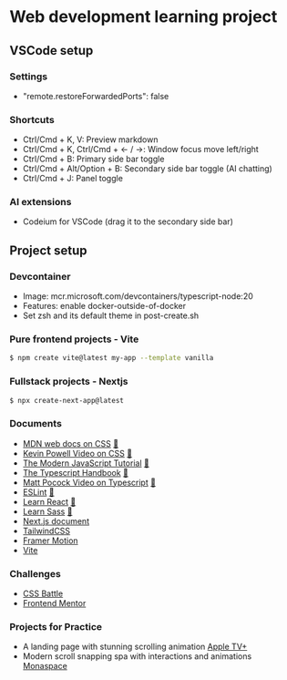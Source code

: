 # Web development learning project

## VSCode setup

### Settings

- "remote.restoreForwardedPorts": false

### Shortcuts

- Ctrl/Cmd + K, V: Preview markdown
- Ctrl/Cmd + K, Ctrl/Cmd + &larr; / &rarr;: Window focus move left/right
- Ctrl/Cmd + B: Primary side bar toggle
- Ctrl/Cmd + Alt/Option + B: Secondary side bar toggle (AI chatting)
- Ctrl/Cmd + J: Panel toggle

### AI extensions

- Codeium for VSCode (drag it to the secondary side bar)

## Project setup

### Devcontainer

- Image: mcr.microsoft.com/devcontainers/typescript-node:20
- Features: enable docker-outside-of-docker
- Set zsh and its default theme in post-create.sh

### Pure frontend projects - Vite

```bash
$ npm create vite@latest my-app --template vanilla
```

### Fullstack projects - Nextjs

```bash
$ npx create-next-app@latest
```

### Documents

- [MDN web docs on CSS](https://developer.mozilla.org/en-US/docs/Web/CSS) [📔](css/CSSLearningNotes.md)
- [Kevin Powell Video on CSS](https://www.youtube.com/@KevinPowell/videos) [📔](css/KevinPowellYoutube.md)
- [The Modern JavaScript Tutorial](https://javascript.info/) [📔](javascript/the-modern-javascript-tutorial/TMJT.md)
- [The Typescript Handbook](https://www.typescriptlang.org/docs/handbook/intro.html) [📔](typescript/HandbookNotes.md)
- [Matt Pocock Video on Typescript](https://www.youtube.com/@mattpocock/videos) [📔](typescript/matt-pocock.md)
- [ESLint](https://eslint.org/docs/latest/use/getting-started) [📔](eslint/README.md)
- [Learn React](https://react.dev/learn) [📔](reactjs/react.dev/ReactLearn.md)
- [Learn Sass](https://sass-lang.com/guide/) [📔](sass/README.md)
- [Next.js document](https://nextjs.org/docs)
- [TailwindCSS](https://tailwindcss.com/docs/installation)
- [Framer Motion](https://www.framer.com/motion/)
- [Vite](https://vite.dev/guide/)

### Challenges

- [CSS Battle](https://cssbattle.dev/)
- [Frontend Mentor](https://www.frontendmentor.io/)

### Projects for Practice

- A landing page with stunning scrolling animation [Apple TV+](https://www.apple.com/apple-tv-plus/)
- Modern scroll snapping spa with interactions and animations [Monaspace](https://monaspace.githubnext.com/)
